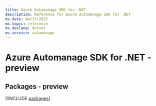 ```yaml
---
title: Azure Automanage SDK for .NET
description: Reference for Azure Automanage SDK for .NET
ms.date: 04/17/2025
ms.topic: reference
ms.devlang: dotnet
ms.service: automanage
---
```

# Azure Automanage SDK for .NET - preview
## Packages - preview
[!INCLUDE [packages](automanage-index.md)]